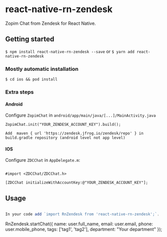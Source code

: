 # react-native-rn-zendesk

Zopim Chat from Zendesk for React Native.

## Getting started

`$ npm install react-native-rn-zendesk --save`
or
`$ yarn add react-native-rn-zendesk`

### Mostly automatic installation

`$ cd ios && pod install`

### Extra steps

#### Android

Configure `ZopimChat` in `android/app/main/java/[...]/MainActivity.java`

```
ZopimChat.init("YOUR_ZENDESK_ACCOUNT_KEY").build();
```

```
Add  maven { url 'https://zendesk.jfrog.io/zendesk/repo' } in build.gradle repository (android level not app level)
```

#### IOS

Configure `ZDCChat` in `AppDelegate.m`:

```

#import <ZDCChat/ZDCChat.h>

[ZDCChat initializeWithAccountKey:@"YOUR_ZENDESK_ACCOUNT_KEY"];

```

## Usage

```javascript

In your code add `import RnZendesk from 'react-native-rn-zendesk';`.

```

RnZendesk.startChat({
name: user.full_name,
email: user.email,
phone: user.mobile_phone,
tags: ['tag1', 'tag2'],
department: "Your department"
});

```

```
